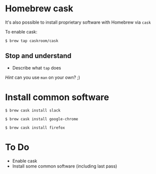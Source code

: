 # Homebrew cask

It's also possible to install proprietary software with Homebrew via `cask`

To enable cask:

`$ brew tap caskroom/cask`

## Stop and understand

* Describe what `tap` does

_Hint_ can you use `man` on your own? ;)

# Install common software

`$ brew cask install slack`

`$ brew cask install google-chrome`

`$ brew cask install firefox`

# To Do

* Enable cask
* Install some common software (including last pass)

